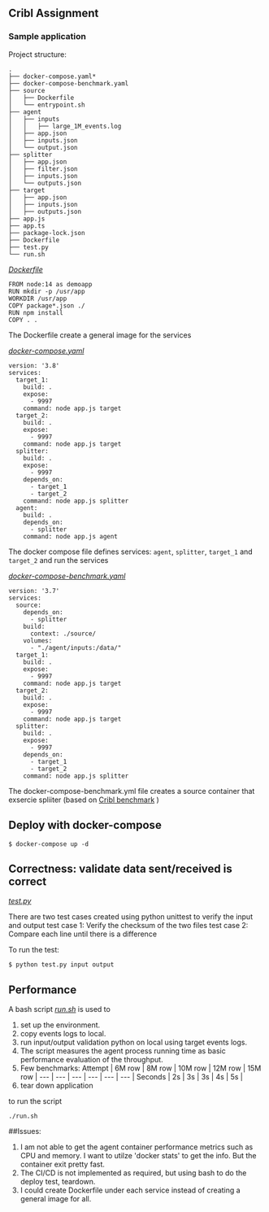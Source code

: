 ## Cribl Assignment
### Sample application 

Project structure:
```
.
├── docker-compose.yaml*
├── docker-compose-benchmark.yaml
├── source
│   ├── Dockerfile
│   └── entrypoint.sh 
├── agent
│   ├── inputs
│   │   ├── large_1M_events.log
│   ├── app.json
│   ├── inputs.json
│   └── output.json
├── splitter
│   ├── app.json
│   ├── filter.json
│   ├── inputs.json
│   └── outputs.json
├── target
│   ├── app.json
│   ├── inputs.json
│   ├── outputs.json
├── app.js
├── app.ts
├── package-lock.json
├── Dockerfile
├── test.py
└── run.sh
```

[_Dockerfile_](Dockerfile)
```
FROM node:14 as demoapp
RUN mkdir -p /usr/app
WORKDIR /usr/app
COPY package*.json ./
RUN npm install 
COPY . .
```
The Dockerfile create a general image for the services

[_docker-compose.yaml_](docker-compose.yaml)
```
version: '3.8'
services:
  target_1:
    build: .
    expose:
      - 9997
    command: node app.js target
  target_2:
    build: .
    expose:
      - 9997
    command: node app.js target
  splitter:
    build: .
    expose:
      - 9997
    depends_on:
      - target_1
      - target_2
    command: node app.js splitter
  agent:
    build: .
    depends_on:
      - splitter
    command: node app.js agent
```
The docker compose file defines services: `agent`, `splitter`, `target_1` and `target_2` and run the services

[_docker-compose-benchmark.yaml_](docker-compose-benchmark.yaml)
```
version: '3.7'
services:
  source:
    depends_on:
      - splitter
    build:
      context: ./source/
    volumes:
      - "./agent/inputs:/data/"
  target_1:
    build: .
    expose:
      - 9997
    command: node app.js target
  target_2:
    build: .
    expose:
      - 9997
    command: node app.js target
  splitter:
    build: .
    expose:
      - 9997
    depends_on:
      - target_1
      - target_2
    command: node app.js splitter
```
The docker-compose-benchmark.yml file creates a source container that exsercie spliiter (based on [Cribl benchmark](https://github.com/criblio/benchmark) )

## Deploy with docker-compose 

```
$ docker-compose up -d 
```

## Correctness: validate data sent/received is correct
[_test.py_](test.py)

There are two test cases created using python unittest to verify the input and output
test case 1:
Verify the checksum of the two files
test case 2:
Compare each line until there is a difference 

To run the test:
```
$ python test.py input output
```
## Performance 
A bash script [_run.sh_](run.sh) is used to 
1. set up the environment.
2. copy events logs to local.
3. run input/output validation python on local using target events logs. 
4. The script measures the agent process running time as basic performance evaluation of the throughput. 
5. Few benchmarks:
Attempt | 6M row | 8M row | 10M row | 12M row | 15M row |
--- | --- | --- | --- | --- | --- |
Seconds | 2s | 3s | 3s | 4s | 5s |
6. tear down application
   
to run the script
```
./run.sh
```

##Issues:
1. I am not able to get the agent container performance metrics such as CPU and memory. I want to utilze 'docker stats' to get the info. But the container exit pretty fast.
2. The CI/CD is not implemented as required, but using bash to do the deploy test, teardown.
3. I could create Dockerfile under each service instead of creating a general image for all.
